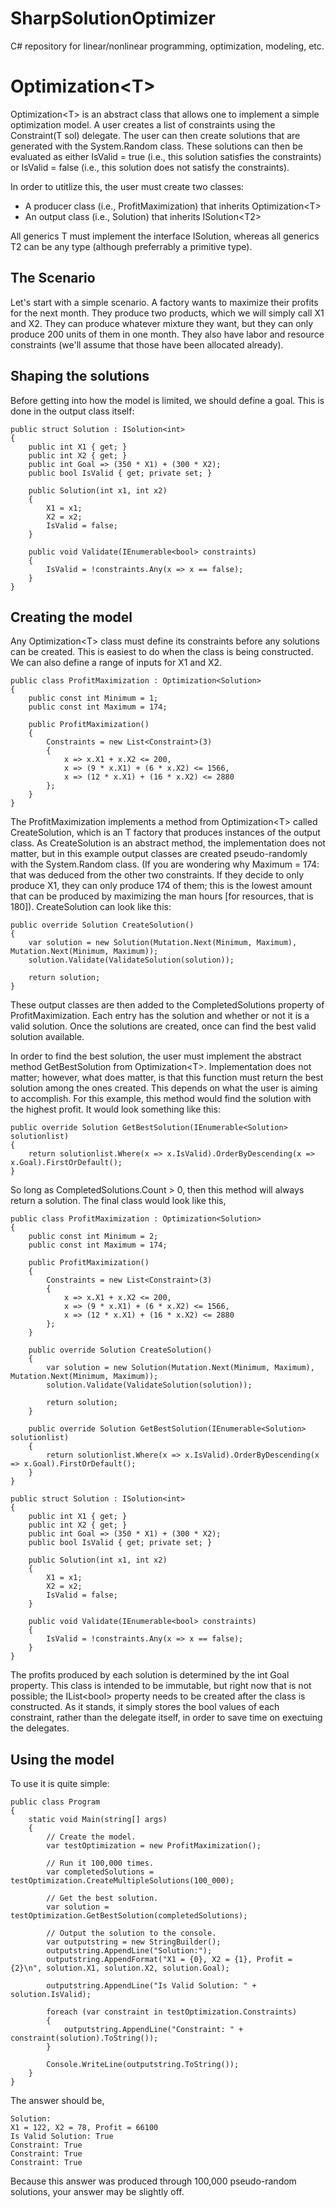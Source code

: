 # SharpSolutionOptimizer
C# repository for linear/nonlinear programming, optimization, modeling, etc.

# Optimization\<T\>

Optimization\<T\> is an abstract class that allows one to implement a simple optimization model. A user creates a list of constraints using the Constraint(T sol) delegate. The user can then create solutions that are generated with the System.Random class. These solutions can then be evaluated as either IsValid = true (i.e., this solution satisfies the constraints) or IsValid = false (i.e., this solution does not satisfy the constraints).

In order to utitlize this, the user must create two classes:
* A producer class (i.e., ProfitMaximization) that inherits Optimization\<T\>
* An output class (i.e., Solution) that inherits ISolution\<T2\>

All generics T must implement the interface ISolution, whereas all generics T2 can be any type (although preferrably a primitive type).

## The Scenario

Let's start with a simple scenario. A factory wants to maximize their profits for the next month. They produce two products, which we will simply call X1 and X2. They can produce whatever mixture they want, but they can only produce 200 units of them in one month. They also have labor and resource constraints (we'll assume that those have been allocated already).

## Shaping the solutions

Before getting into how the model is limited, we should define a goal. This is done in the output class itself:

```
public struct Solution : ISolution<int>
{
    public int X1 { get; }
    public int X2 { get; }
    public int Goal => (350 * X1) + (300 * X2);
    public bool IsValid { get; private set; }

    public Solution(int x1, int x2)
    {
        X1 = x1;
        X2 = x2;
        IsValid = false;
    }

    public void Validate(IEnumerable<bool> constraints)
    {
        IsValid = !constraints.Any(x => x == false);
    }
}
```

## Creating the model

Any Optimization\<T\> class must define its constraints before any solutions can be created. This is easiest to do when the class is being constructed. We can also define a range of inputs for X1 and X2.

```
public class ProfitMaximization : Optimization<Solution>
{
    public const int Minimum = 1;
    public const int Maximum = 174;

    public ProfitMaximization()
    {
        Constraints = new List<Constraint>(3)
        {
            x => x.X1 + x.X2 <= 200,
            x => (9 * x.X1) + (6 * x.X2) <= 1566,
            x => (12 * x.X1) + (16 * x.X2) <= 2880
        };
    }
}
```

The ProfitMaximization implements a method from Optimization\<T\> called CreateSolution, which is an T factory that produces instances of the output class. As CreateSolution is an abstract method, the implementation does not matter, but in this example output classes are created pseudo-randomly with the System.Random class. (If you are wondering why Maximum = 174: that was deduced from the other two constraints. If they decide to only produce X1, they can only produce 174 of them; this is the lowest amount that can be produced by maximizing the man hours [for resources, that is 180]). CreateSolution can look like this:

```
public override Solution CreateSolution()
{
    var solution = new Solution(Mutation.Next(Minimum, Maximum), Mutation.Next(Minimum, Maximum));
    solution.Validate(ValidateSolution(solution));

    return solution;
}
```

These output classes are then added to the CompletedSolutions property of ProfitMaximization. Each entry has the solution and whether or not it is a valid solution. Once the solutions are created, once can find the best valid solution available.

In order to find the best solution, the user must implement the abstract method GetBestSolution from Optimization\<T\>. Implementation does not matter; however, what does matter, is that this function must return the best solution among the ones created. This depends on what the user is aiming to accomplish. For this example, this method would find the solution with the highest profit. It would look something like this:

```
public override Solution GetBestSolution(IEnumerable<Solution> solutionlist)
{
    return solutionlist.Where(x => x.IsValid).OrderByDescending(x => x.Goal).FirstOrDefault();
}
```

So long as CompletedSolutions.Count > 0, then this method will always return a solution. The final class would look like this,

```
public class ProfitMaximization : Optimization<Solution>
{
    public const int Minimum = 2;
    public const int Maximum = 174;

    public ProfitMaximization()
    {
        Constraints = new List<Constraint>(3)
        {
            x => x.X1 + x.X2 <= 200,
            x => (9 * x.X1) + (6 * x.X2) <= 1566,
            x => (12 * x.X1) + (16 * x.X2) <= 2880
        };
    }

    public override Solution CreateSolution()
    {
        var solution = new Solution(Mutation.Next(Minimum, Maximum), Mutation.Next(Minimum, Maximum));
        solution.Validate(ValidateSolution(solution));

        return solution;
    }

    public override Solution GetBestSolution(IEnumerable<Solution> solutionlist)
    {
        return solutionlist.Where(x => x.IsValid).OrderByDescending(x => x.Goal).FirstOrDefault();
    }
}

public struct Solution : ISolution<int>
{
    public int X1 { get; }
    public int X2 { get; }
    public int Goal => (350 * X1) + (300 * X2);
    public bool IsValid { get; private set; }

    public Solution(int x1, int x2)
    {
        X1 = x1;
        X2 = x2;
        IsValid = false;
    }

    public void Validate(IEnumerable<bool> constraints)
    {
        IsValid = !constraints.Any(x => x == false);
    }
}
```

The profits produced by each solution is determined by the int Goal property. This class is intended to be immutable, but right now that is not possible; the IList\<bool\> property needs to be created after the class is constructed. As it stands, it simply stores the bool values of each constraint, rather than the delegate itself, in order to save time on exectuing the delegates.

## Using the model

To use it is quite simple:

```
public class Program
{
    static void Main(string[] args)
    {
        // Create the model.
        var testOptimization = new ProfitMaximization();

        // Run it 100,000 times.
        var completedSolutions = testOptimization.CreateMultipleSolutions(100_000);

        // Get the best solution.
        var solution = testOptimization.GetBestSolution(completedSolutions);
        
        // Output the solution to the console.
        var outputstring = new StringBuilder();
        outputstring.AppendLine("Solution:");
        outputstring.AppendFormat("X1 = {0}, X2 = {1}, Profit = {2}\n", solution.X1, solution.X2, solution.Goal);

        outputstring.AppendLine("Is Valid Solution: " + solution.IsValid);

        foreach (var constraint in testOptimization.Constraints)
        {
            outputstring.AppendLine("Constraint: " + constraint(solution).ToString());
        }

        Console.WriteLine(outputstring.ToString());
    }
}
```

The answer should be,

```
Solution:
X1 = 122, X2 = 78, Profit = 66100
Is Valid Solution: True
Constraint: True
Constraint: True
Constraint: True
```

Because this answer was produced through 100,000 pseudo-random solutions, your answer may be slightly off.
